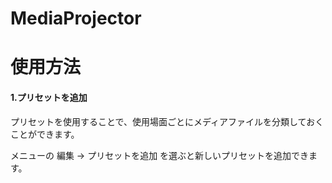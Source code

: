 # MediaProjector

# 使用方法

#### 1.プリセットを追加

プリセットを使用することで、使用場面ごとにメディアファイルを分類しておくことができます。

メニューの 編集 → プリセットを追加 を選ぶと新しいプリセットを追加できます。
